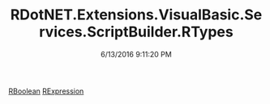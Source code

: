 ﻿---
title: RDotNET.Extensions.VisualBasic.Services.ScriptBuilder.RTypes
date: 6/13/2016 9:11:20 PM
---

[RBoolean](T-RDotNET.Extensions.VisualBasic.Services.ScriptBuilder.RTypes.RBoolean.html)
[RExpression](T-RDotNET.Extensions.VisualBasic.Services.ScriptBuilder.RTypes.RExpression.html)

